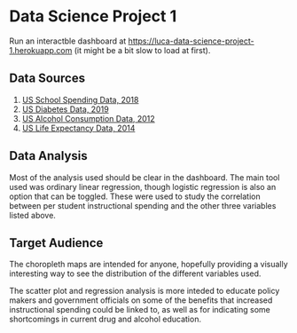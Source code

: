 # Data Science Project 1

Run an interactble dashboard at https://luca-data-science-project-1.herokuapp.com (it might be a bit slow to load at first).

## Data Sources

1. [US School Spending Data, 2018](https://nces.ed.gov/ccd/files.asp#Fiscal:1,LevelId:5,Page:1)
2. [US Diabetes Data, 2019](https://gis.cdc.gov/grasp/diabetes/DiabetesAtlas.html#)
3. [US Alcohol Consumption Data, 2012](https://ghdx.healthdata.org/us-data)
4. [US Life Expectancy Data, 2014](https://ghdx.healthdata.org/us-data)

## Data Analysis

Most of the analysis used should be clear in the dashboard. The main tool used was ordinary linear regression, though logistic regression is also an option that can be toggled. These were used to study the correlation between per student instructional spending and the other three variables listed above.

## Target Audience

The choropleth maps are intended for anyone, hopefully providing a visually interesting way to see the distribution of the different variables used.

The scatter plot and regression analysis is more inteded to educate policy makers and government officials on some of the benefits that increased instructional spending could be linked to, as well as for indicating some shortcomings in current drug and alcohol education.
